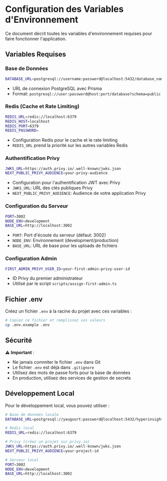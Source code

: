 # Configuration des Variables d'Environnement

Ce document décrit toutes les variables d'environnement requises pour faire fonctionner l'application.

## Variables Requises

### Base de Données
```bash
DATABASE_URL=postgresql://username:password@localhost:5432/database_name?schema=public
```
- URL de connexion PostgreSQL avec Prisma
- Format: `postgresql://user:password@host:port/database?schema=public`

### Redis (Cache et Rate Limiting)
```bash
REDIS_URL=redis://localhost:6379
REDIS_HOST=localhost
REDIS_PORT=6379
REDIS_PASSWORD=
```
- Configuration Redis pour le cache et le rate limiting
- `REDIS_URL` prend la priorité sur les autres variables Redis

### Authentification Privy
```bash
JWKS_URL=https://auth.privy.io/.well-known/jwks.json
NEXT_PUBLIC_PRIVY_AUDIENCE=your-privy-audience
```
- Configuration pour l'authentification JWT avec Privy
- `JWKS_URL`: URL des clés publiques Privy
- `NEXT_PUBLIC_PRIVY_AUDIENCE`: Audience de votre application Privy

### Configuration du Serveur
```bash
PORT=3002
NODE_ENV=development
BASE_URL=http://localhost:3002
```
- `PORT`: Port d'écoute du serveur (défaut: 3002)
- `NODE_ENV`: Environnement (development/production)
- `BASE_URL`: URL de base pour les uploads de fichiers

### Configuration Admin
```bash
FIRST_ADMIN_PRIVY_USER_ID=your-first-admin-privy-user-id
```
- ID Privy du premier administrateur
- Utilisé par le script `scripts/assign-first-admin.ts`

## Fichier .env

Créez un fichier `.env` à la racine du projet avec ces variables :

```bash
# Copiez ce fichier et remplissez vos valeurs
cp .env.example .env
```

## Sécurité

⚠️ **Important** :
- Ne jamais commiter le fichier `.env` dans Git
- Le fichier `.env` est déjà dans `.gitignore`
- Utilisez des mots de passe forts pour la base de données
- En production, utilisez des services de gestion de secrets

## Développement Local

Pour le développement local, vous pouvez utiliser :

```bash
# Base de données locale
DATABASE_URL=postgresql://yaugourt:password@localhost:5432/hyperinsight?schema=public

# Redis local
REDIS_URL=redis://localhost:6379

# Privy (créez un projet sur privy.io)
JWKS_URL=https://auth.privy.io/.well-known/jwks.json
NEXT_PUBLIC_PRIVY_AUDIENCE=your-project-id

# Serveur local
PORT=3002
NODE_ENV=development
BASE_URL=http://localhost:3002
``` 